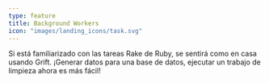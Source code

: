 ```yaml
---
type: feature
title: Background Workers
icon: "images/landing_icons/task.svg"
---
```

Si está familiarizado con las tareas Rake de Ruby, se sentirá como en casa usando Grift. ¡Generar datos para una base de datos, ejecutar un trabajo de limpieza ahora es más fácil!